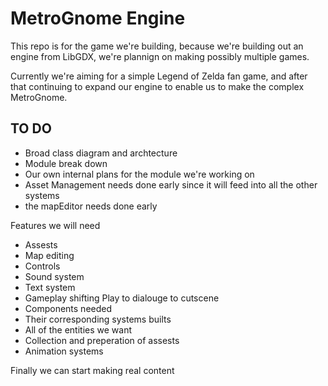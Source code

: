 # MetroGnome Engine

This repo is for the game we're building, because we're building out an engine from LibGDX, we're plannign on making possibly multiple games.

Currently we're aiming for a simple Legend of Zelda fan game, and after that continuing to expand our engine to enable us to make the complex MetroGnome.

## TO DO

- Broad class diagram and archtecture
- Module break down
- Our own internal plans for the module we're working on
- Asset Management needs done early since it will feed into all the other systems
- the mapEditor needs done early

Features we will need
- Assests
- Map editing
- Controls
- Sound system
- Text system
- Gameplay shifting Play to dialouge to cutscene
- Components needed
- Their corresponding systems builts
- All of the entities we want
- Collection and preperation of assests
- Animation systems


Finally we can start making real content